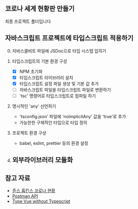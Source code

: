 ## 코로나 세계 현황판 만들기

최종 프로젝트 폴더입니다

## 자바스크립트 프로젝트에 타입스크립트 적용하기

0. 자바스클비트 파일에 JSDoc으로 타입 시스텝 입히기

1. 타입스크립트의 기본 환경 구성
   - [x] NPM 초기화
   - [x] 타입스크립트 라이브러리 설치
   - [x] 타입스크립트 설정 파일 생성 및 기본 값 추가
   - [ ] 자바스크립트 파일을 타입스크립트 파일로 변환하기
   - [ ] 'tsc' 명령어로 타입스크립트로 컴파일 하기

2. 명시적인 'any' 선언하기
   - 'tsconfig.json' 파일에 'noImplicitAny' 값을 'true'로 추가
   - 가능한한 구체적인 타입으로 타입 정의

3. 프로젝트 환경 구성
   - babel, eslint, prettier 등의 환경 설정

4. 외부라이브러리 모듈화
   - 
## 참고 자료

- [존스 홉킨스 코로나 현황](https://www.arcgis.com/apps/opsdashboard/index.html#/bda7594740fd40299423467b48e9ecf6)
- [Postman API](https://documenter.getpostman.com/view/10808728/SzS8rjbc?version=latest#27454960-ea1c-4b91-a0b6-0468bb4e6712)
- [Type Vue without Typescript](https://blog.usejournal.com/type-vue-without-typescript-b2b49210f0b)
